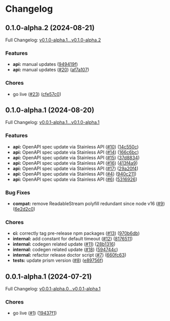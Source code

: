 # Changelog

## 0.1.0-alpha.2 (2024-08-21)

Full Changelog: [v0.1.0-alpha.1...v0.1.0-alpha.2](https://github.com/artilla-ai/artilla-node/compare/v0.1.0-alpha.1...v0.1.0-alpha.2)

### Features

* **api:** manual updates ([949419f](https://github.com/artilla-ai/artilla-node/commit/949419f334e42d8fe256d01502018e9e807f24bd))
* **api:** manual updates ([#20](https://github.com/artilla-ai/artilla-node/issues/20)) ([af7a107](https://github.com/artilla-ai/artilla-node/commit/af7a107eaeed25af98df7e1aa3dfc99da6e00b6d))


### Chores

* go live ([#23](https://github.com/artilla-ai/artilla-node/issues/23)) ([cfe57c0](https://github.com/artilla-ai/artilla-node/commit/cfe57c030f97e6a52eb4f8babd97cb1e98b834b8))

## 0.1.0-alpha.1 (2024-08-20)

Full Changelog: [v0.0.1-alpha.1...v0.1.0-alpha.1](https://github.com/artilla-ai/artilla-node/compare/v0.0.1-alpha.1...v0.1.0-alpha.1)

### Features

* **api:** OpenAPI spec update via Stainless API ([#10](https://github.com/artilla-ai/artilla-node/issues/10)) ([14c550c](https://github.com/artilla-ai/artilla-node/commit/14c550c432d9d5b2790315e8c4e610dbcbe96e23))
* **api:** OpenAPI spec update via Stainless API ([#14](https://github.com/artilla-ai/artilla-node/issues/14)) ([166c6bc](https://github.com/artilla-ai/artilla-node/commit/166c6bcbdaa0d8c3b7a6b5d2882720e753548805))
* **api:** OpenAPI spec update via Stainless API ([#15](https://github.com/artilla-ai/artilla-node/issues/15)) ([37d8834](https://github.com/artilla-ai/artilla-node/commit/37d8834d37b12b7c2749dbc08f4b804f97c30326))
* **api:** OpenAPI spec update via Stainless API ([#16](https://github.com/artilla-ai/artilla-node/issues/16)) ([413f4a9](https://github.com/artilla-ai/artilla-node/commit/413f4a9bf95048ec09f699a13604f65fd087aab1))
* **api:** OpenAPI spec update via Stainless API ([#17](https://github.com/artilla-ai/artilla-node/issues/17)) ([29a20f4](https://github.com/artilla-ai/artilla-node/commit/29a20f4588553a9341bbf01eac53e38a46fe4af9))
* **api:** OpenAPI spec update via Stainless API ([#4](https://github.com/artilla-ai/artilla-node/issues/4)) ([940c211](https://github.com/artilla-ai/artilla-node/commit/940c2115adf49b861323748adec729834be07a10))
* **api:** OpenAPI spec update via Stainless API ([#6](https://github.com/artilla-ai/artilla-node/issues/6)) ([5316926](https://github.com/artilla-ai/artilla-node/commit/53169267d5ab04cc4d5de840d70f14033fd1a6a2))


### Bug Fixes

* **compat:** remove ReadableStream polyfill redundant since node v16 ([#9](https://github.com/artilla-ai/artilla-node/issues/9)) ([6e2d2c0](https://github.com/artilla-ai/artilla-node/commit/6e2d2c0dc8deeafeb3590f367735f96e2ed17400))


### Chores

* **ci:** correctly tag pre-release npm packages ([#13](https://github.com/artilla-ai/artilla-node/issues/13)) ([970b6db](https://github.com/artilla-ai/artilla-node/commit/970b6dbd8ebd8fa09160382ba1009f60138e6fb7))
* **internal:** add constant for default timeout ([#12](https://github.com/artilla-ai/artilla-node/issues/12)) ([8176511](https://github.com/artilla-ai/artilla-node/commit/8176511dccb73ea49757a7b3dfb7c36f2a7dc9de))
* **internal:** codegen related update ([#11](https://github.com/artilla-ai/artilla-node/issues/11)) ([28b1316](https://github.com/artilla-ai/artilla-node/commit/28b13165dc67cb88e8fbd3de44d7e9c43c7edfaa))
* **internal:** codegen related update ([#18](https://github.com/artilla-ai/artilla-node/issues/18)) ([594744c](https://github.com/artilla-ai/artilla-node/commit/594744cf674b710e73b83be9ece0ae47d19d08d8))
* **internal:** refactor release doctor script ([#7](https://github.com/artilla-ai/artilla-node/issues/7)) ([660fc63](https://github.com/artilla-ai/artilla-node/commit/660fc638d5eeab810724542234842ed29b57bcfa))
* **tests:** update prism version ([#8](https://github.com/artilla-ai/artilla-node/issues/8)) ([e89756f](https://github.com/artilla-ai/artilla-node/commit/e89756fb489cd085790a90bb5ce6d45a43858320))

## 0.0.1-alpha.1 (2024-07-21)

Full Changelog: [v0.0.1-alpha.0...v0.0.1-alpha.1](https://github.com/artilla-ai/artilla-node/compare/v0.0.1-alpha.0...v0.0.1-alpha.1)

### Chores

* go live ([#1](https://github.com/artilla-ai/artilla-node/issues/1)) ([19437f1](https://github.com/artilla-ai/artilla-node/commit/19437f1ade67e36e2137d197dcc145c0179d63e9))
